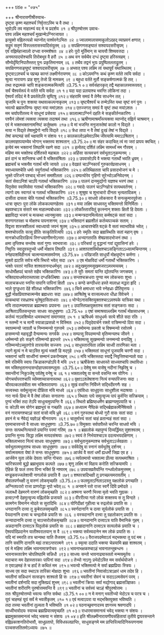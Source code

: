 +++
title = "०७५"

+++
श्रीनारायणीश्रीरुवाच-  
दृष्ट्वा कृष्ण महाश्चर्यं निर्वृत्ताऽस्मि च वै तथा ।  
भूयोऽपि तव माहात्म्यं वद मे च प्रदर्शय ॥१ ॥
श्रीपुरुषोत्तम उवाच-  
पश्य लक्ष्मि महाश्चर्यं मुखान्मेऽग्निरजायत ।  
इत्युक्ते वह्निरुत्पन्नो व्याप्नोत् पार्श्ववनेऽभितः ॥२ ॥
ज्वालामालासमाकूलोऽदहद् व्याघ्रवनं क्षणात् ।  
सद्रुमं सतृणं विरुल्लतासस्यादिसंयुतम् ॥३ ॥
सपक्षिगणसङ्घातं सश्वापदसरीसृपम् ।  
एवं वह्निर्महाज्वालो दग्ध्वा वनमशेषतः ॥४ ॥
हरेः पुरो मूर्तिमान् स चाययौ शिष्यवत्तदा ।  
अनमत्पादयोश्चापि तिरोबभूव वै हरौ ॥५ ॥
अथ वन सर्वथैव दग्धं दृष्ट्वा हरिस्त्वहम् ।  
सौम्येर्दृष्टिनिपातैस्तत् पुनः प्रकृतिमानयम् ॥६ ॥
तथैव तद्वनं भूयः प्रपुष्पितलताद्रुतम् ।  
सपक्षिगणसङ्घुष्टं सश्वापदसरीसृपम् ॥७ ॥
अभवत् पश्य लक्ष्मि त्वं यथापूर्वं यथास्थितम् ।  
दृष्ट्वाऽऽश्चर्यं च पप्रच्छ कान्तं लक्ष्मीर्नरायणम् ॥८ ॥
कोऽयमग्निः कथं कृष्ण वर्तते त्वयि सर्वदा ।  
श्रुत्वा नारायणः प्राह शृणु तेजो हि मामकम् ॥९ ॥
बहुधा वर्तते मूर्तौ सङ्कर्षणात्मकं हि तत् ।  
तथा रुद्रात्मकं चापि शङ्करात्मकमित्यपि ॥3.75.१ ०॥
सर्वसंहारकृत् तद्वै महाकालस्वरूपवत् ।  
सर्वं चैश्वर्यरूपं मे वर्तते मयि सर्वदा ॥१ १॥
यदा यदा प्रलयाश्च भवन्ति लोकिनां तदा ।  
ऐश्वर्यं तदिदं मे वै प्रवर्ततेऽति सृष्टिषु ॥१२॥
संहरामि समग्रं वै तेनैव साधनेन तत् ।  
सृजामि च पुनः शक्त्या यथावत्कल्पनाकृतम् ॥१३॥
सृष्ट्यैश्वर्यं च तन्मेऽस्ति यथा सृष्टं वनं पुनः ।  
भवत्यो ब्रह्मरूपिण्यः सृष्टा मया ममांऽशतः ॥१४॥
एतज्जगत् समग्रं वै सृष्टं तथा मयांऽशतः ।  
मम चर्यापरीतस्य मे साधूनां प्रसेवया ॥१५॥
कालात्माऽग्निर्न दहति मे सङ्कीर्तनकारिणः ।  
पश्यैनं लोमशं त्यक्त्वा त्यक्त्वा तदाश्रमं तथा ॥१६॥
ऋषीणामाश्रमाँस्त्यक्त्वा व्याप्नोद् वह्निर्न चाश्रमान् ।  
एवं मे भक्तभक्तानामनिष्टं कर्तुमक्षमः ॥१७॥
ये मां भजन्ति मनुजास्तेषां कालो न विद्यते ।  
माया न विद्यते तेषामुद्वेगो नापि विद्यते ॥१८॥
त्रेधा तापा न वै तेषां दुःखं तेषां न विद्यते ।  
तेषां कष्टमहं सर्वं भक्षयामि न संशयः १९॥
कालकालोऽहमेवाऽस्मि जीवयामि ममाऽऽश्रितान् ।  
कालमाज्ञापयाम्येव भोगान् भक्तस्य शाश्वतान् ॥3.75.२०॥
मा संहर कदाचित् त्वं मा जरां प्रापय क्वचित् ।  
इत्येवं मम भक्तानां तिष्ठामि रक्षणे सदा ॥२१ ॥
इत्येतद् दर्शितं लक्ष्मि सामर्थ्यं मम गौरवम् ।  
महिमा मम भक्तेश्च दर्शितस्ते महाबलः ॥२२॥
अहिंसा सत्यवचनं सर्वभूताऽनुकम्पनम् ।  
व्रतं दानं च शान्तिश्च धर्मा वै भक्तिसंश्रिताः ॥२३॥
उपवासोऽपि वै भक्त्या गतार्थो भवति ध्रुवम् ।  
ब्रह्मचर्यं च भक्त्यैव गतार्थं मयि जायते ॥२४॥
वेदव्रतं चाऽग्निकार्यं गुरुकार्यप्रसाधनम् ।  
स्वाध्यायश्चेति धर्माः स्युर्गतार्था भक्तिकारिणः ॥२५॥
अतिथिव्रतता चापि प्रसादभोजनं च मे ।  
भुक्ते परिजने पश्चाद् भोजनं समशीलता ॥२६॥
दम्पत्योरेव गृहिणो सुरेभ्योऽन्ननिवेदनम् ।  
सतां सेवाऽनिशं चाऽपि गतार्था भक्तिकारिणः ॥२७॥
पालनं दानमुद्योगो यज्ञश्च भरणं तथा ।  
पितृसेवा स्वामिसेवा गतार्था भक्तिकारिणः ॥२८॥
गवादेः पालनं चाऽग्निहोत्रं सत्पथवर्तनम् ।  
त्यागो दमः स्वागतं च गतार्था भक्तिकारिणः ॥२९॥
शुश्रूषा च शुभाचारो दीनता भृत्यतादिकम् ।  
दासीता दासता चेति गतार्था भक्तिकारिणः ॥3.75.३०॥
साधवो लोकसारा वै सनत्कुमारपूर्वजाः ।  
धात्रा सृष्टाः पुरा लोके लोककल्याणहेतवः ॥३१॥
मया लक्ष्मि साधवस्तु भक्तिमन्तो विनिर्मिताः ।  
बहवश्चाऽत्र संसारे मम माहात्म्यबोधकाः ॥३२॥
लोकाँस्तारयितुं कृत्स्नान् शक्ताः क्षितौ हि देवताः ।  
ब्रह्मविद्या भजनं च मत्कथा ध्यानमुत्सवः ॥३३॥
मन्मन्त्रदानमित्येतत् कर्मषट्कं सतां सदा ।  
शरणागतरक्षा च मोक्षश्च पापनाशनम् ॥३४॥
भक्तिदानं ब्रह्मशीलं कर्तव्यपञ्चकं सताम् ।  
विद्वत्ता शास्त्रशीलत्वं स्वाध्यायो जपनं श्रुतम् ॥३५॥
आचारश्चेति षट्कं वै सतां स्वाभाविकं भवेत् ।  
शमश्चोपरतिः सत्सु प्रीतिः सत्कृतिरित्यपि ॥३६॥
हरेः स्मृतिः सदा ब्रह्मस्थितिः सतां महान् वृषः ।  
मानक्रोधादिराहित्यं स्निग्धवाणीमनोऽन्तरः ॥३७॥
अभ्यागतरतिः शेषप्रसादभोजनं तथा ।  
क्षमा तृप्तिश्च सन्तोषः सतां गुणाः स्वभावजाः ॥३८॥
परिचर्या तु वृद्धानां गवां द्युवासिनां हरेः ।  
निवृत्तिः स्वादुवस्तुभ्यो धर्मो मोक्षाय तिष्ठति ॥३९॥
आशापाशविमोक्षश्चाऽसङ्गिताऽऽध्यात्मचिन्तनम् ।  
स्नेहपाशविहीनत्वं चात्मन्यात्मसमर्पणम् ॥3.75.४० ॥
परिव्रजति साधुर्यो मोक्षदृष्टेन कर्मणा ।  
मुक्तो ह्यटति सर्वत्र मयि स्थिरो भवेत् सदा ॥४१ ॥
एष मोक्षविदां धर्मो गतार्थो भक्तिकारिणः ।  
भक्तेः परतरं नास्ति शाश्वतानन्दधर्मभृत् ॥४२॥
अदुःखमुत्तमसुखमजराऽमरमव्ययम् ।  
साधोर्मोक्षपदं चास्ते सहैव भक्तिकारिणः ॥४३॥
ते सुरैः समतां यान्ति द्योतयन्ति जगत्त्रयम् ।  
भक्तिदयाधर्मपरास्तपसा दग्धकिल्बिषाः ॥४४॥
सन्तश्चक्रधराः पुण्या मम लोकचराः शुभाः ।  
मालाचक्रधरा घ्नन्ति पापानि पापिनां क्षितौ ॥४५॥
कण्ठे कण्ठीधरा हस्ते मालाध्रा मद्धरा हृदि ।  
भाले पुण्ड्रधरा देहे शीलध्रा भक्तिकारिणः ॥४६॥
चित्ते क्षमाधरा भावे स्नेहध्राः प्रीतिवृत्तयः ।  
बुद्धौ मोक्षप्रियाश्चात्मन्येव ब्रह्मधराः सदा ॥४७॥
आश्रितेषु च वात्सल्यधरा धीध्रा विवेचने ।  
मत्कथायां रसध्राश्च भूतेषूदासिताधराः ॥४८॥
भोग्येऽनासक्तियुक्ताश्चाऽऽवश्यके यात्रिका यथा ।  
मयि तादात्म्यमापन्ना ब्रह्माम्बराः प्रपावनाः ॥४९॥
उपास्तिपक्षयुक्ताश्च सतां सङ्गकराः सदा ।  
आश्रिताऽर्पितसन्तृप्ताः साधवः साधुभूषणाः ॥3.75.५० ॥
एषां समाश्रयाल्लक्ष्मि गतार्थं मोक्षसाधनम् ।  
कर्तव्यं नाऽवशिष्येत धामस्थानां समागमात् ॥५ १ ॥
ऋषिधर्मः साधुधर्मः सत्ये शीले सदा रतिः ।  
न स्तम्भी न च मानी स्यान्नाऽप्रसन्नो न विस्मितः ॥५२॥
पितृदेवार्चने रक्तो रात्रिम्मन्यो दिवा सदा ।  
स्वापम्मन्यो जाग्रतौ च निम्नम्मन्यो गुरुत्तमे ॥५३॥
तमोमन्यः प्रकाशे च विषम्मन्यो रसोत्तमे ।  
हासम्मन्यो महावृद्धौ दैन्यम्मन्यः सगर्वके ॥५४॥
सम्पत्सु विपदम्मन्यो मृतिम्मन्यश्च जीवने ।  
धर्मम्मन्यो हरेः सङ्गे रतिम्मन्यो हृदन्तरे ॥५५॥
भक्तिमत्सु सुखम्मन्यो जनम्मन्यो वनादिषु ।  
गतिम्मन्योऽच्युतगोत्रे तारयत्येव सज्जनः ॥५६॥
साधुस्तारयिता लक्ष्मि साध्वी तारणिका मता ।  
त्यागे मूल्यं न मे चाऽस्ति मूल्यं भक्तौ हि मद्गृहे ॥५७॥
भक्तिमतां साधूनां पूजयामि चरणौ सदा ।  
भक्तानां चापि साध्वीनां सम्मानं प्रकरोम्यहम् ॥५८॥
मयि भक्तिस्तदा स्याद्वै निवृत्तिश्चान्यतो यदा ।  
शमे रतिर्मयि स्वापः क्रिडाकाण्डोऽपि वै मयि ॥५९॥
ऋषीकेशाः साधवस्ते साध्व्यश्चापि तथाविधाः ।  
मम भक्तिभृतानन्दसन्दोहाप्लवसम्प्लुताः ॥3.75.६०॥
देशेषु मम वासेषु नदीनां निर्झरेषु च ।  
स्रवन्तीनां निकुञ्जेषु पर्वतेषु वनेषु च ॥६ १॥
भक्तालयेषु वा सन्तो वसन्ति मम योगिनः ।  
योगचर्यापराश्चापि व्योमशय्यासनास्तथा ॥६२॥
वृक्षाऽऽश्लेषाशना नित्यं वन्यपरिजनाः सदा ।  
चीरवल्कलसंवीता मम भक्तिपरायणाः ॥६३॥
सुखं वसन्ति निर्विघ्ने सद्भिर्देवगणैः सह ।  
सत्त्वस्थाः सर्वमुत्सृज्य दीक्षिता मयि माधवे ॥६४॥
एवंविधाः साधुवृत्ताः साधुशीला मदाश्रयाः ।  
नरा नार्यः प्रिया मे वै तेषां लोकाः सनातनाः ॥६५॥
स्थिताः पापे समुत्सृज्य पापं कुर्वन्ति सत्क्रियाम् ।  
पुण्यं भक्तिं तदा तेऽपि साधुत्वमुपयन्ति वै ॥६६॥
स्थितो ब्रह्मिष्ठधर्मेण ब्राह्मण्यमुपयाति च ।  
यः कोऽपि मम योगेन ब्रह्मभूयं स गच्छति ॥६७॥
अध्यात्म नैष्ठिकं सद्भिर्ब्रह्मकामैर्निषेव्यते ।  
वनं नारायणश्चाऽहं सतां वासो मयि ध्रुवे ॥६८॥
वनं गुरुस्तथा बोध्यो गुरौ वासः सतां सदा ।  
हवनं मे च नैवेद्यं यज्ञोऽहं श्रीनरायणः ॥६९॥
चातुर्मास्यं सतां चाहं व्रतान्यहं सतां सदा ।  
एवमाचारवन्तो वै साधवः साधुभूषणाः ॥3.75.७०॥
विमुक्ताः सर्वपापैस्ते चरन्ति साधवो मयि ।  
सन्तः सत्पथनित्यास्ते प्रयान्ति परमां गतिम् ॥७ १ ॥
ब्रह्मलोकं महापुण्यं दिव्यर्द्धिमत् सुशाश्वतम् ।  
प्रयान्ति मुनयः सिद्धा लक्ष्मि मत्पदसंश्रयाः ॥७२॥
स्वयं ते निर्भयाश्चाऽत्र ददत्यभयदक्षिणाम् ।  
भक्तिलाभपरा नित्यं साधवः साधुभूषणाः ॥७३॥
सर्वभूतानुकम्पाश्च सर्वभूताऽऽर्जवव्रताः ।  
सर्वभूतात्मभूताश्च साधवः साधुभूषणाः ॥७४॥
सर्ववेदेषु वा स्नानं सर्वभूतेषु दर्शनम् ।  
सर्वात्मसमता येषां ते सन्तः साधुभूषणाः ॥७५॥
आर्जवं वै सतां धर्मो ह्यधर्मो जिह्म एव ह ।  
आर्जवेन युता लोके देवताः सन्ति गोचराः ॥७६॥
व्यपेतमायो भक्तात्मा प्रीत्या सत्पथमाश्रितः ।  
चारित्रपरमो बुद्धो ब्रह्मभूयाय कल्पते ॥७७॥
शृणु लक्ष्मि मां विहाय करोति सत्क्रियामपि ।  
ऐहिकं हि फलं तस्य विना भक्तिं हि नश्वरम् ॥७८॥
उपवासव्रतैर्यान्ति गन्धर्वलोकमुत्तमम् ।  
मण्डूकवज्जलेशायी नागलोकं प्रयाति वै ॥७९॥
शष्पपत्रादिभक्षी तु प्रगच्छत्यमरावतीम् ।  
शैवालपर्णभक्षी तु वारुणं लोकमृच्छति ॥3.75.८०॥
फलमूलाऽनिलाऽदस्तु यक्षलोकं प्रगच्छति ।  
अग्नितपःपरो राजा प्राणरोद्धा नृपो भवेत्॥८ १ ॥
अनशने रतो राजा स्वर्गे दिवि प्रमोदते ।  
जलाब्धौ देहमरणे वारुणं लोकमृच्छति ॥८२॥
अश्मना चरणौ भित्त्वा मृतो भवति गुह्यकः ।  
हत्वाऽग्नौ देहमुत्सृज्य वह्निलोके प्रजायते ॥८३॥
वीररीत्या गतो लोकं शक्तस्य स तु विन्दते ।  
कामगेन विमानेन मोदते स सुरादिभिः ॥८४॥
योगिदीक्षां गृहीत्वा च रुद्रलोकं प्रयाति सः ।  
धनदानानि दत्त्वा तु कुबेरालयमृच्छति ॥८५॥
स्वर्णदानानि च दत्वा सूर्यलोकं प्रयाति सः ।  
पेयदानानि दत्त्वा च चन्द्रलोकं प्रयाति सः ॥८६ ॥
वस्त्रदानानि दत्त्वा तु ग्रहलोकान् प्रयाति सः ।  
कन्यादानानि दत्त्वा तु चाऽप्सरोलोकमृच्छति ॥८७॥
यानदानानि दत्त्वाऽत्र याति वैमानिकं गृहम् ।  
अन्नदानानि दत्त्वाऽत्र पितृलोकं प्रयाति सः ॥८८॥
ब्रह्मदानानि दत्त्वाऽत्र सत्यलोकं प्रयाति च ।  
ऐश्वर्यादिप्रदानेन यातीश्वरालयान् स वै ॥८९॥
भक्त्या सर्वस्वदानेन मम लोकं प्रयाति सः ।  
यदि मां स्मरति तत्र चान्यथा याति तैजसम् ॥3.75.९०॥
वैराजपदमेवाऽयं मद्भक्त्या तु पदं मम ।  
तानि सर्वाणि दानानि मह्यं तत्राऽन्तरात्मने ॥९१ ॥
स्मृत्वा ददाति भक्त्या चेन्नयामि ब्रह्म शाश्वतम् ।  
एवं मे महिमा लक्ष्मि भावनामात्रगोचरः ॥९२॥
भावनाभक्षकश्चाऽहं भावनातन्तुबन्धनः ।  
भावनारूपपत्रेण चोपतिष्ठामि सन्निधौ ॥९३॥
साध्व्यः सन्तो भावनाढ्यास्ततो मन्मयमूर्तयः ।  
मदाचारा मम देहास्तारकाः पापिनां सदा ॥९४॥
तेभ्यो नाऽणुः प्रभेदोऽस्ति मम सर्वार्थयोजने ।  
त एवाऽहमहं ते च हार्दं ते कथितं मम ॥९५॥
भवत्यो भक्तिमत्यो मे सर्वा ब्रह्मप्रियाः स्त्रियः ।  
साध्व्य एव सदा स्थाऽत्र तारिका मोक्षदाः शुभाः ॥९६॥
भवतीनां निवासोऽत्राऽक्षरं धाम तदेव हि ।  
भवतीनां सन्निधानं सत्सङ्गः शाश्वतो हि सः ॥९७॥
भवतीनां सेवनं च सदाऽऽत्मसेवनं परम् ।  
भवतीनां दर्शनादि सदा मुक्तिप्रदं शुभम् ॥९८॥
भवतीनां क्रियाः सर्वा मद्योगाद् ब्रह्मसञ्ज्ञिकाः ।  
भवतीनां शरीराणि पुरुषोत्तमवन्ति वै ॥९९॥
भवतीनां च सर्वस्वं चाऽहं श्रीपुरुषोत्तमः ।  
ततः श्रीपुरुषोत्तम्यो भवत्यः सन्ति सर्वथा ॥3.75.१ ००॥
न मे मनाग् भवतीभ्यो भेदोऽत्र च परत्र च ।  
यूयं चाहमहं यूयं सर्वं मे भवतीकृतम् ॥१० १॥
एवं मत्वाऽपरा या मद्भक्तियुक्ता भविष्यति ।  
तदा तस्या भवतीनां तुल्यता वै भविष्यति ॥१ ०२॥
पठनाच्छ्रवणादस्य ज्ञानस्य श्रवणादपि ।  
साध्वीभावोदयः स्याच्च ब्रह्मप्रियात्वमृच्छति ॥१ ०३॥
राधारमासमानत्वं भवेद् भक्त्या न संशयः ।  
ब्रह्ममुक्तसमानत्वं भवेद् भक्त्या न संशयः ॥१ ०४॥
इति श्रीलक्ष्मीनारायणीयसंहितायां तृतीये द्वापरसन्ताने वह्निप्रकाशनतिरोभावौ, साधुप्रतापो, विविधफलप्राप्तिः, साधुसङ्गमे मम प्राप्तिरित्यादिनिरूपणनामा पञ्चसप्ततितमोऽध्यायः ॥७५ ॥
    
